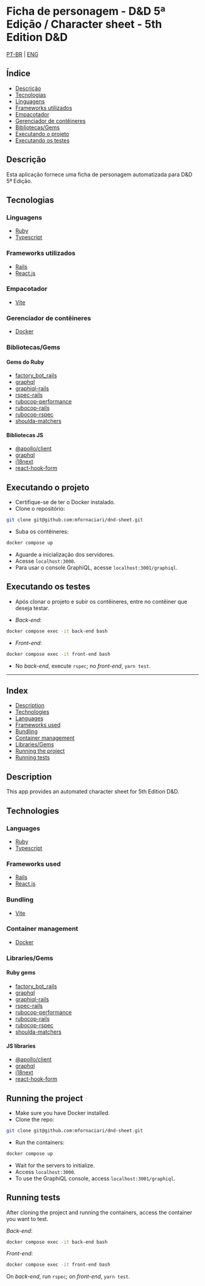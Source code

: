 # Ficha de personagem - D&D 5ª Edição / Character sheet - 5th Edition D&D

[PT-BR](#índice) | [ENG](#description)

## Índice

- [Descrição](#descrição)
- [Tecnologias](#tecnologias)
- [Linguagens](#linguagens)
- [Frameworks utilizados](#frameworks-utilizados)
- [Empacotador](#empacotador)
- [Gerenciador de contêineres](#gerenciador-de-contêineres)
- [Bibliotecas/Gems](#bibliotecasgems)
- [Executando o projeto](#executando-o-projeto)
- [Executando os testes](#executando-os-testes)

## Descrição

Esta aplicação fornece uma ficha de personagem automatizada para D&D 5ª Edição.

## Tecnologias

### Linguagens

- [Ruby](https://www.ruby-lang.org/pt/)
- [Typescript](https://www.typescriptlang.org/)

### Frameworks utilizados

- [Rails](https://rubyonrails.org/)
- [React.js](https://reactjs.org/)

### Empacotador

- [Vite](https://vitejs.dev/)

### Gerenciador de contêineres

- [Docker](https://www.docker.com/)

### Bibliotecas/Gems

#### Gems do Ruby

- [factory_bot_rails](https://github.com/thoughtbot/factory_bot_rails)
- [graphql](https://graphql-ruby.org/)
- [graphiql-rails](https://github.com/rmosolgo/graphiql-rails)
- [rspec-rails](https://github.com/rspec/rspec-rails)
- [rubocop-performance](https://docs.rubocop.org/rubocop-performance/index.html)
- [rubocop-rails](https://docs.rubocop.org/rubocop-rails/)
- [rubocop-rspec](https://docs.rubocop.org/rubocop-rspec/index.html)
- [shoulda-matchers](https://matchers.shoulda.io/docs/v5.1.0/)

#### Bibliotecas JS

- [@apollo/client](https://www.apollographql.com/docs/)
- [graphql](https://github.com/graphql/graphql-js)
- [i18next](https://www.i18next.com/)
- [react-hook-form](https://react-hook-form.com/)

## Executando o projeto

- Certifique-se de ter o Docker instalado.
- Clone o repositório:

```bash
git clone git@github.com:mfornaciari/dnd-sheet.git
```

- Suba os contêineres:

```bash
docker compose up
```

- Aguarde a inicialização dos servidores.
- Acesse `localhost:3000`.
- Para usar o console GraphiQL, acesse `localhost:3001/graphiql`.

## Executando os testes

- Após clonar o projeto e subir os contêineres, entre no contêiner que deseja testar.

- _Back-end_:

```bash
docker compose exec -it back-end bash
```

- _Front-end_:

```bash
docker compose exec -it front-end bash
```

- No _back-end_, execute `rspec`; no _front-end_, `yarn test`.

---

## Index

- [Description](#description)
- [Technologies](#technologies)
- [Languages](#languages)
- [Frameworks used](#frameworks-used)
- [Bundling](#bundling)
- [Container management](#container-management)
- [Libraries/Gems](#librariesgems)
- [Running the project](#running-the-project)
- [Running tests](#running-tests)

## Description

This app provides an automated character sheet for 5th Edition D&D.

## Technologies

### Languages

- [Ruby](https://www.ruby-lang.org/pt/)
- [Typescript](https://www.typescriptlang.org/)

### Frameworks used

- [Rails](https://rubyonrails.org/)
- [React.js](https://reactjs.org/)

### Bundling

- [Vite](https://vitejs.dev/)

### Container management

- [Docker](https://www.docker.com/)

### Libraries/Gems

#### Ruby gems

- [factory_bot_rails](https://github.com/thoughtbot/factory_bot_rails)
- [graphql](https://graphql-ruby.org/)
- [graphiql-rails](https://github.com/rmosolgo/graphiql-rails)
- [rspec-rails](https://github.com/rspec/rspec-rails)
- [rubocop-performance](https://docs.rubocop.org/rubocop-performance/index.html)
- [rubocop-rails](https://docs.rubocop.org/rubocop-rails/)
- [rubocop-rspec](https://docs.rubocop.org/rubocop-rspec/index.html)
- [shoulda-matchers](https://matchers.shoulda.io/docs/v5.1.0/)

#### JS libraries

- [@apollo/client](https://www.apollographql.com/docs/)
- [graphql](https://github.com/graphql/graphql-js)
- [i18next](https://www.i18next.com/)
- [react-hook-form](https://react-hook-form.com/)

## Running the project

- Make sure you have Docker installed.
- Clone the repo:

```bash
git clone git@github.com:mfornaciari/dnd-sheet.git
```

- Run the containers:

```bash
docker compose up
```

- Wait for the servers to initialize.
- Access `localhost:3000`.
- To use the GraphiQL console, access `localhost:3001/graphiql`.

## Running tests

After cloning the project and running the containers, access the container you want to test.

_Back-end_:

```bash
docker compose exec -it back-end bash
```

_Front-end_:

```bash
docker compose exec -it front-end bash
```

On _back-end_, run `rspec`; on _front-end_, `yarn test`.
